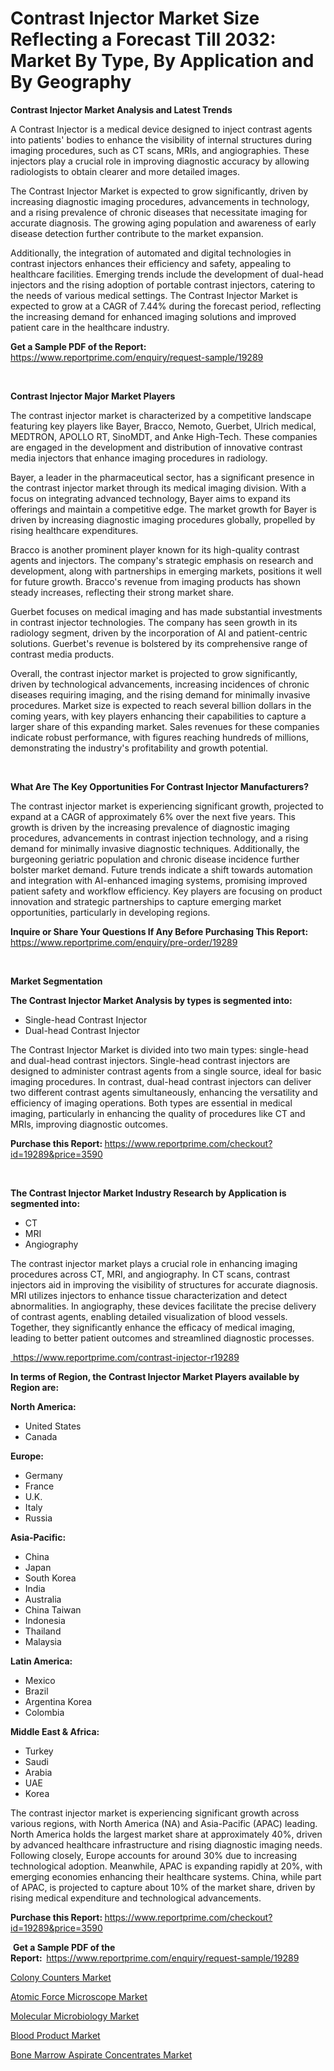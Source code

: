 <p><h1>Contrast Injector Market Size Reflecting a Forecast Till 2032: Market By Type, By Application and By Geography</h1></p><p><strong>Contrast Injector Market Analysis and Latest Trends</strong></p>
<p><p>A Contrast Injector is a medical device designed to inject contrast agents into patients' bodies to enhance the visibility of internal structures during imaging procedures, such as CT scans, MRIs, and angiographies. These injectors play a crucial role in improving diagnostic accuracy by allowing radiologists to obtain clearer and more detailed images.</p><p>The Contrast Injector Market is expected to grow significantly, driven by increasing diagnostic imaging procedures, advancements in technology, and a rising prevalence of chronic diseases that necessitate imaging for accurate diagnosis. The growing aging population and awareness of early disease detection further contribute to the market expansion. </p><p>Additionally, the integration of automated and digital technologies in contrast injectors enhances their efficiency and safety, appealing to healthcare facilities. Emerging trends include the development of dual-head injectors and the rising adoption of portable contrast injectors, catering to the needs of various medical settings. The Contrast Injector Market is expected to grow at a CAGR of 7.44% during the forecast period, reflecting the increasing demand for enhanced imaging solutions and improved patient care in the healthcare industry.</p></p>
<p><strong>Get a Sample PDF of the Report:&nbsp;</strong> <a href="https://www.reportprime.com/enquiry/request-sample/19289?utm_campaign=1121&utm_medium=2&utm_source=Github&utm_content=ia&utm_term=19032025&utm_id=contrast-injector">https://www.reportprime.com/enquiry/request-sample/19289</a></p>
<p>&nbsp;</p>
<p><strong>Contrast Injector Major Market Players</strong></p>
<p><p>The contrast injector market is characterized by a competitive landscape featuring key players like Bayer, Bracco, Nemoto, Guerbet, Ulrich medical, MEDTRON, APOLLO RT, SinoMDT, and Anke High-Tech. These companies are engaged in the development and distribution of innovative contrast media injectors that enhance imaging procedures in radiology.</p><p>Bayer, a leader in the pharmaceutical sector, has a significant presence in the contrast injector market through its medical imaging division. With a focus on integrating advanced technology, Bayer aims to expand its offerings and maintain a competitive edge. The market growth for Bayer is driven by increasing diagnostic imaging procedures globally, propelled by rising healthcare expenditures.</p><p>Bracco is another prominent player known for its high-quality contrast agents and injectors. The company's strategic emphasis on research and development, along with partnerships in emerging markets, positions it well for future growth. Bracco's revenue from imaging products has shown steady increases, reflecting their strong market share.</p><p>Guerbet focuses on medical imaging and has made substantial investments in contrast injector technologies. The company has seen growth in its radiology segment, driven by the incorporation of AI and patient-centric solutions. Guerbet's revenue is bolstered by its comprehensive range of contrast media products.</p><p>Overall, the contrast injector market is projected to grow significantly, driven by technological advancements, increasing incidences of chronic diseases requiring imaging, and the rising demand for minimally invasive procedures. Market size is expected to reach several billion dollars in the coming years, with key players enhancing their capabilities to capture a larger share of this expanding market. Sales revenues for these companies indicate robust performance, with figures reaching hundreds of millions, demonstrating the industry's profitability and growth potential.</p></p>
<p>&nbsp;</p>
<p><strong>What Are The Key Opportunities For Contrast Injector Manufacturers?</strong></p>
<p><p>The contrast injector market is experiencing significant growth, projected to expand at a CAGR of approximately 6% over the next five years. This growth is driven by the increasing prevalence of diagnostic imaging procedures, advancements in contrast injection technology, and a rising demand for minimally invasive diagnostic techniques. Additionally, the burgeoning geriatric population and chronic disease incidence further bolster market demand. Future trends indicate a shift towards automation and integration with AI-enhanced imaging systems, promising improved patient safety and workflow efficiency. Key players are focusing on product innovation and strategic partnerships to capture emerging market opportunities, particularly in developing regions.</p></p>
<p><strong>Inquire or Share Your Questions If Any Before Purchasing This Report:</strong> <a href="https://www.reportprime.com/enquiry/pre-order/19289?utm_campaign=1121&utm_medium=2&utm_source=Github&utm_content=ia&utm_term=19032025&utm_id=contrast-injector">https://www.reportprime.com/enquiry/pre-order/19289</a></p>
<p>&nbsp;</p>
<p><strong>Market Segmentation</strong></p>
<p><strong>The Contrast Injector Market Analysis by types is segmented into:</strong></p>
<p><ul><li>Single-head Contrast Injector</li><li>Dual-head Contrast Injector</li></ul></p>
<p><p>The Contrast Injector Market is divided into two main types: single-head and dual-head contrast injectors. Single-head contrast injectors are designed to administer contrast agents from a single source, ideal for basic imaging procedures. In contrast, dual-head contrast injectors can deliver two different contrast agents simultaneously, enhancing the versatility and efficiency of imaging operations. Both types are essential in medical imaging, particularly in enhancing the quality of procedures like CT and MRIs, improving diagnostic outcomes.</p></p>
<p><strong>Purchase this Report:&nbsp;</strong><a href="https://www.reportprime.com/checkout?id=19289&price=3590&utm_campaign=1121&utm_medium=2&utm_source=Github&utm_content=ia&utm_term=19032025&utm_id=contrast-injector">https://www.reportprime.com/checkout?id=19289&price=3590</a></p>
<p>&nbsp;</p>
<p><strong>The Contrast Injector Market Industry Research by Application is segmented into:</strong></p>
<p><ul><li>CT</li><li>MRI</li><li>Angiography</li></ul></p>
<p><p>The contrast injector market plays a crucial role in enhancing imaging procedures across CT, MRI, and angiography. In CT scans, contrast injectors aid in improving the visibility of structures for accurate diagnosis. MRI utilizes injectors to enhance tissue characterization and detect abnormalities. In angiography, these devices facilitate the precise delivery of contrast agents, enabling detailed visualization of blood vessels. Together, they significantly enhance the efficacy of medical imaging, leading to better patient outcomes and streamlined diagnostic processes.</p></p>
<p><a href="https://www.reportprime.com/contrast-injector-r19289?utm_campaign=1121&utm_medium=2&utm_source=Github&utm_content=ia&utm_term=19032025&utm_id=contrast-injector">&nbsp;https://www.reportprime.com/contrast-injector-r19289</a></p>
<p><strong>In terms of Region, the Contrast Injector Market Players available by Region are:</strong></p>
<p>
    <p> <strong> North America: </strong>
        <ul>
            <li>United States</li>
            <li>Canada</li>
        </ul>
        </p> 
    <p> <strong> Europe: </strong>
        <ul>
            <li>Germany</li>
            <li>France</li>
            <li>U.K.</li>
            <li>Italy</li>
            <li>Russia</li>
        </ul>
        </p> 
    <p> <strong> Asia-Pacific: </strong>
        <ul>
            <li>China</li>
            <li>Japan</li>
            <li>South Korea</li>
            <li>India</li>
            <li>Australia</li>
            <li>China Taiwan</li>
            <li>Indonesia</li>
            <li>Thailand</li>
            <li>Malaysia</li>
        </ul>
        </p> 
    <p> <strong> Latin America: </strong>
        <ul>
            <li>Mexico</li>
            <li>Brazil</li>
            <li>Argentina Korea</li>
            <li>Colombia</li>
        </ul>
        </p> 
    <p> <strong> Middle East & Africa: </strong>
        <ul>
            <li>Turkey</li>
            <li>Saudi</li>
            <li>Arabia</li>
            <li>UAE</li>
            <li>Korea</li>
        </ul>
    </p>
    </p>
<p><p>The contrast injector market is experiencing significant growth across various regions, with North America (NA) and Asia-Pacific (APAC) leading. North America holds the largest market share at approximately 40%, driven by advanced healthcare infrastructure and rising diagnostic imaging needs. Following closely, Europe accounts for around 30% due to increasing technological adoption. Meanwhile, APAC is expanding rapidly at 20%, with emerging economies enhancing their healthcare systems. China, while part of APAC, is projected to capture about 10% of the market share, driven by rising medical expenditure and technological advancements.</p></p>
<p><strong>Purchase this Report: </strong><a href="https://www.reportprime.com/checkout?id=19289&price=3590&utm_campaign=1121&utm_medium=2&utm_source=Github&utm_content=ia&utm_term=19032025&utm_id=contrast-injector">https://www.reportprime.com/checkout?id=19289&price=3590</a></p>
<p>&nbsp;<strong>Get a Sample PDF of the Report:&nbsp;&nbsp;</strong><a href="https://www.reportprime.com/enquiry/request-sample/19289?utm_campaign=1121&utm_medium=2&utm_source=Github&utm_content=ia&utm_term=19032025&utm_id=contrast-injector">https://www.reportprime.com/enquiry/request-sample/19289</a></p>
<p><strong></strong></p>
<p><p><a href="https://github.com/lashaunm5st/Market-Research-Report-List-1/blob/main/colony-counters-market.md?utm_campaign=1121&utm_medium=2&utm_source=Github&utm_content=ia&utm_term=19032025&utm_id=contrast-injector">Colony Counters Market</a></p><p><a href="https://github.com/darenph8er/Market-Research-Report-List-1/blob/main/atomic-force-microscope-market.md?utm_campaign=1121&utm_medium=2&utm_source=Github&utm_content=ia&utm_term=19032025&utm_id=contrast-injector">Atomic Force Microscope Market</a></p><p><a href="https://github.com/ElviraLeka1962/Market-Research-Report-List-1/blob/main/molecular-microbiology-market.md?utm_campaign=1121&utm_medium=2&utm_source=Github&utm_content=ia&utm_term=19032025&utm_id=contrast-injector">Molecular Microbiology Market</a></p><p><a href="https://github.com/kimberjam0i/Market-Research-Report-List-1/blob/main/blood-product-market.md?utm_campaign=1121&utm_medium=2&utm_source=Github&utm_content=ia&utm_term=19032025&utm_id=contrast-injector">Blood Product Market</a></p><p><a href="https://github.com/osbornrdaflalo/Market-Research-Report-List-1/blob/main/bone-marrow-aspirate-concentrates-market.md?utm_campaign=1121&utm_medium=2&utm_source=Github&utm_content=ia&utm_term=19032025&utm_id=contrast-injector">Bone Marrow Aspirate Concentrates Market</a></p></p>